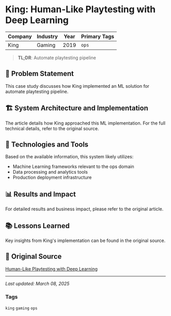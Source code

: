 # King: Human-Like Playtesting with Deep Learning

| Company | Industry | Year | Primary Tags | 
|---------|----------|------|--------------|
| King | Gaming | 2019 | `ops` |

> **TL;DR**: Automate playtesting pipeline

## 📝 Problem Statement

This case study discusses how King implemented an ML solution for automate playtesting pipeline.

## 🏗️ System Architecture and Implementation

The article details how King approached this ML implementation. For the full technical details, refer to the original source.

## 🔧 Technologies and Tools

Based on the available information, this system likely utilizes:

- Machine Learning frameworks relevant to the ops domain
- Data processing and analytics tools
- Production deployment infrastructure

## 📊 Results and Impact

For detailed results and business impact, please refer to the original article.

## 📚 Lessons Learned

Key insights from King's implementation can be found in the original source.

## 🔗 Original Source

[Human-Like Playtesting with Deep Learning](https://medium.com/techking/human-like-playtesting-with-deep-learning-92adafffe921)

---

*Last updated: March 08, 2025*

### Tags

`king` `gaming` `ops`
